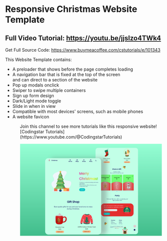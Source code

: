 # Responsive Christmas Website Template
## Full Video Tutorial: https://youtu.be/jjslzo4TWk4

Get Full Source Code: https://www.buymeacoffee.com/cstutorials/e/101343

This Website Template contains:
<ul>
    <li>A preloader that shows before the page completes loading</li>
    <li>A navigation bar that is fixed at the top of the screen <br> and can direct to a section of the website</li>
    <li>Pop up modals onclick</li>
    <li>Swiper to swipe multiple containers</li>
    <li>Sign up form design</li>
    <li>Dark/Light mode toggle</li>
    <li>Slide in when in view</li>
    <li>Compatible with most devices' screens, such as mobile phones</li>
    <li>A website favicon</li>
<ul>
    
<p> Join this channel to see more tutorials like this responsive website! [Codingstar Tutorials](https://www.youtube.com/@CodingstarTutorials)</p>
    
<img src='website-preview.png'>
